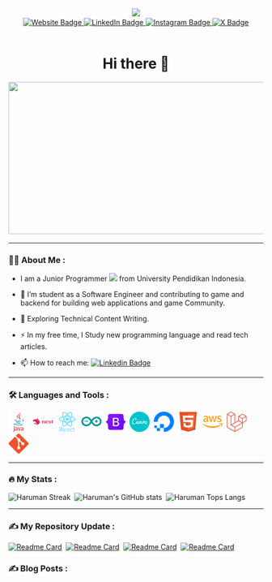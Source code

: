 



<div id="header" align="center">
  <img src="https://media.giphy.com/media/M9gbBd9nbDrOTu1Mqx/giphy.gif" width="100"/>
</div>

<div id="badges" align="center">
  <a href="https://twitter.com/wigunaharuman">
    <img src="https://img.shields.io/badge/Haruman-Portofolio?style=for-the-badge&logo=chromewebstore&logoColor=white" alt="Website Badge"/>
  </a>
  <a href="https://www.linkedin.com/in/haruman-wiguna-821bb1221">
    <img src="https://img.shields.io/badge/LinkedIn-blue?style=for-the-badge&logo=linkedin&logoColor=white" alt="LinkedIn Badge"/>
  </a>
  <a href="https://www.instagram.com/wigunaharuman/">
    <img src="https://img.shields.io/badge/Instagram-red?style=for-the-badge&logo=instagram&logoColor=white" alt="Instagram Badge"/>
  </a>
  <a href="https://twitter.com/wigunaharuman">
    <img src="https://img.shields.io/badge/Twitter-blue?style=for-the-badge&logo=x&logoColor=white" alt="X Badge"/>
  </a>
 
</div>
<div id="badges" align="center">
 <img src="https://komarev.com/ghpvc/?username=haruman1&style=flat-square&color=blue" alt=""/>
 </div>
 <div align="center">
   <h1 width="30px"> Hi there 👋</h1>
  <img src="https://media.giphy.com/media/iIqmM5tTjmpOB9mpbn/giphy.gif" width="600" height="300"/>
</div>
<hr>


### 👨‍💻 About Me :

- I am a Junior Programmer <img src="https://media.giphy.com/media/WUlplcMpOCEmTGBtBW/giphy.gif" width="30"> from University Pendidikan Indonesia.

- :telescope: I’m student as a Software Engineer and contributing to game and backend for building web applications and game Community.

- :seedling: Exploring Technical Content Writing.

- :zap: In my free time, I Study new programming language and read tech articles.

- 📫 How to reach me: [![Linkedin Badge](https://img.shields.io/badge/LinkedIn-blue?style=flat&logo=Linkedin&logoColor=white)](https://www.linkedin.com/in/haruman-wiguna-821bb1221)
</div>
<hr>

### 🛠️ Languages and Tools :
<div>
  <img src="https://github.com/devicons/devicon/blob/master/icons/java/java-original-wordmark.svg" title="Java" alt="Java" width="40" height="40"/>&nbsp;
  <img src="https://github.com/devicons/devicon/blob/master/icons/nestjs/nestjs-original-wordmark.svg" title="Nest Js" alt="Nest Js" width="40" height="40"/>&nbsp;
  <img src="https://github.com/devicons/devicon/blob/master/icons/react/react-original-wordmark.svg" title="React Js" alt="React Js" width="40" height="40"/>&nbsp;
  <img src="https://github.com/devicons/devicon/blob/master/icons/arduino/arduino-original.svg" title="Arduino" alt="Arduino" width="40" height="40"/>&nbsp;
  <img src="https://github.com/devicons/devicon/blob/master/icons/bootstrap/bootstrap-original.svg" title="Boostrap 4" alt="Boostrap 4" width="40" height="40"/>&nbsp;
  <img src="https://github.com/devicons/devicon/blob/master/icons/canva/canva-original.svg" title="Canva" alt="Canva" width="40" height="40"/>&nbsp;
  <img src="https://github.com/devicons/devicon/blob/master/icons/digitalocean/digitalocean-original.svg" title="Digital Ocean" alt="Digital Ocean " width="40" height="40"/>&nbsp;
  <img src="https://github.com/devicons/devicon/blob/master/icons/html5/html5-original.svg" title="HTML5" alt="HTML" width="40" height="40"/>&nbsp;
  <img src="https://github.com/devicons/devicon/blob/master/icons/amazonwebservices/amazonwebservices-plain-wordmark.svg" title="AWS" alt="AWS" width="40" height="40"/>&nbsp; 
  <img src="https://github.com/devicons/devicon/blob/master/icons/laravel/laravel-original.svg" title="Laravel" alt="Laravel" width="40" height="40"/>&nbsp; 
  <img src="https://github.com/devicons/devicon/blob/master/icons/git/git-original.svg" title="Git" alt="Git" width="40" height="40"/>
</div>
<hr>


### 🔥 My Stats :

![Haruman Streak](http://github-readme-streak-stats.herokuapp.com?user=haruman1&theme=merko&background=00000)&nbsp;
![Haruman's GitHub stats](https://github-readme-stats.vercel.app/api?username=haruman1&show_icons=true&theme=tokyonight)&nbsp;
![Haruman Tops Langs](https://github-readme-stats.vercel.app/api/top-langs/?username=haruman1&layout=compact&show_icons=true&theme=vision-friendly-dark)

<hr>


### ✍️ My Repository Update :
[![Readme Card](https://github-readme-stats.vercel.app/api/pin?username=haruman1&repo=Microsage&title_color=fff&icon_color=f9f9f9&text_color=9f9f9f&bg_color=151515)](https://github.com/haruman1/Microsage)&nbsp;
[![Readme Card](https://github-readme-stats.vercel.app/api/pin?username=haruman1&repo=nestNekorei&title_color=fff&icon_color=f9f9f9&text_color=9f9f9f&bg_color=151515)](https://github.com/haruman1/nestNekorei)&nbsp;
[![Readme Card](https://github-readme-stats.vercel.app/api/pin?username=haruman1&repo=Wedding&title_color=fff&icon_color=f9f9f9&text_color=9f9f9f&bg_color=151515)](https://github.com/haruman1/Wedding)&nbsp;
[![Readme Card](https://github-readme-stats.vercel.app/api/pin?username=haruman1&repo=CI4-LIB&title_color=fff&icon_color=f9f9f9&text_color=9f9f9f&bg_color=151515)](https://github.com/haruman1/CI4-LIB)&nbsp;
### ✍️ Blog Posts :
<!-- BLOG-POST-LIST:START -->
<!-- BLOG-POST-LIST:END -->
